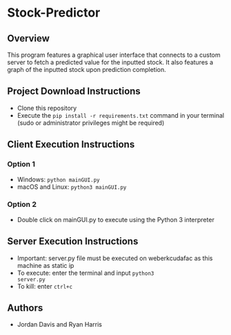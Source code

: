 # Stock-Predictor
## Overview
This program features a graphical user interface that connects to a custom server to fetch a predicted value for the inputted stock. It also features a graph of the inputted stock upon prediction completion. 
## Project Download Instructions
- Clone this repository
- Execute the <code>pip install -r requirements.txt</code> command in your terminal (sudo or administrator privileges might be required)
## Client Execution Instructions
### Option 1
- Windows: <code>python mainGUI.py</code>
- macOS and Linux: <code>python3 mainGUI.py</code>
### Option 2
- Double click on mainGUI.py to execute using the Python 3 interpreter
## Server Execution Instructions
- Important: server.py file must be executed on weberkcudafac as this machine as static ip
- To execute: enter the terminal and input <code>python3 server.py</code>
- To kill: enter <code>ctrl+c</code>
## Authors
- Jordan Davis and Ryan Harris